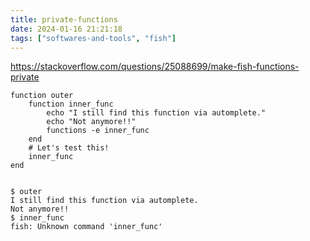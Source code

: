```yaml
---
title: private-functions
date: 2024-01-16 21:21:18
tags: ["softwares-and-tools", "fish"]
---
```

https://stackoverflow.com/questions/25088699/make-fish-functions-private

```
function outer
    function inner_func
        echo "I still find this function via automplete."
        echo "Not anymore!!"
        functions -e inner_func
    end
    # Let's test this!
    inner_func
end


$ outer
I still find this function via automplete.
Not anymore!!
$ inner_func
fish: Unknown command 'inner_func'
```

